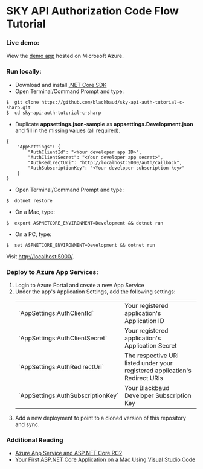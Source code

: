 # SKY API Authorization Code Flow Tutorial

### Live demo:
View the [demo app](https://dotnetauthcode.azurewebsites.net/) hosted on Microsoft Azure.

### Run locally:

- Download and install [.NET Core SDK](https://www.microsoft.com/net/core)
- Open Terminal/Command Prompt and type:
```
$  git clone https://github.com/blackbaud/sky-api-auth-tutorial-c-sharp.git
$  cd sky-api-auth-tutorial-c-sharp
```
- Duplicate **appsettings.json-sample** as **appsettings.Development.json** and fill in the missing values (all required).
```
{
    "AppSettings": {
        "AuthClientId": "<Your developer app ID>",
        "AuthClientSecret": "<Your developer app secret>",
        "AuthRedirectUri": "http://localhost:5000/auth/callback",
        "AuthSubscriptionKey": "<Your developer subscription key>"
    }
}
```
- Open Terminal/Command Prompt and type:
```
$  dotnet restore
```
- On a Mac, type:
```
$  export ASPNETCORE_ENVIRONMENT=Development && dotnet run
```
- On a PC, type:
```
$  set ASPNETCORE_ENVIRONMENT=Development && dotnet run
```

Visit [http://localhost:5000/](http://localhost:5000/).

### Deploy to Azure App Services:
1. Login to Azure Portal and create a new App Service
1. Under the app's Application Settings, add the following settings:
    <table>
        <tr>
            <td>`AppSettings:AuthClientId`</td>
            <td>Your registered application's Application ID</td>
        </tr>
        <tr>
            <td>`AppSettings:AuthClientSecret`</td>
            <td>Your registered application's Application Secret</td>
        </tr>
        <tr>
            <td>`AppSettings:AuthRedirectUri`</td>
            <td>The respective URI listed under your registered application's Redirect URIs</td>
        </tr>
        <tr>
            <td>`AppSettings:AuthSubscriptionKey`</td>
            <td>Your Blackbaud Developer Subscription Key</td>
        </tr>
    </table>
1. Add a new deployment to point to a cloned version of this repository and sync.

### Additional Reading
- [Azure App Service and ASP.NET Core RC2](https://blogs.msdn.microsoft.com/appserviceteam/2016/05/24/azure-app-service-and-asp-net-core-rc2/)
- [Your First ASP.NET Core Application on a Mac Using Visual Studio Code](https://docs.asp.net/en/latest/tutorials/your-first-mac-aspnet.html#publishing-to-azure)